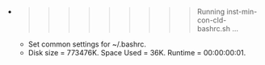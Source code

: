 * >>>>>>>>> Running inst-min-con-cld-bashrc.sh ...
  * Set common settings for ~/.bashrc.
  * Disk size = 773476K. Space Used = 36K. Runtime = 00:00:00:01.
